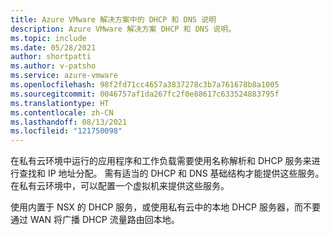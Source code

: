 ```yaml
---
title: Azure VMware 解决方案中的 DHCP 和 DNS 说明
description: Azure VMware 解决方案 DHCP 和 DNS 说明。
ms.topic: include
ms.date: 05/28/2021
author: shortpatti
ms.author: v-patsho
ms.service: azure-vmware
ms.openlocfilehash: 98f2fd71cc4657a3837278c3b7a761678b8a1005
ms.sourcegitcommit: 0046757af1da267fc2f0e88617c633524883795f
ms.translationtype: HT
ms.contentlocale: zh-CN
ms.lasthandoff: 08/13/2021
ms.locfileid: "121750098"
---
```

<!-- Used in tutorial-network-checklist.md and configure-dhcp-azure-vmware-solution.md -->

在私有云环境中运行的应用程序和工作负载需要使用名称解析和 DHCP 服务来进行查找和 IP 地址分配。 需有适当的 DHCP 和 DNS 基础结构才能提供这些服务。 在私有云环境中，可以配置一个虚拟机来提供这些服务。  

使用内置于 NSX 的 DHCP 服务，或使用私有云中的本地 DHCP 服务器，而不要通过 WAN 将广播 DHCP 流量路由回本地。
